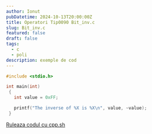 ```yaml
---
author: Ionut
pubDatetime: 2024-10-13T20:00:00Z 
title: Operatori Tip0090 Bit_inv.c
slug: Bit_inv.c
featured: false
draft: false
tags:
  - c
  - poli
description: exemple de cod
---
```

```c
#include <stdio.h>

int main(int)
 {
   int value = 0xFF;

   printf("The inverse of %X is %X\n", value, ~value);
 }

```
<a href='https://cpp.sh/?source=%23include+%3Cstdio.h%3E%0D%0A%0D%0Aint+main%28int%29%0D%0A+%7B%0D%0A+++int+value+%3D+0xFF%3B%0D%0A%0D%0A+++printf%28%22The+inverse+of+%25X+is+%25X%5Cn%22%2C+value%2C+~value%29%3B%0D%0A+%7D%0D%0A' target='_blank'> Ruleaza codul cu cpp.sh </a>